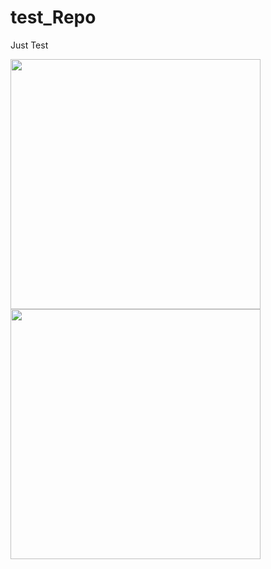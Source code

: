 # test_Repo
Just Test

<div>
    <img src="https://user-images.githubusercontent.com/30274701/51583188-bbac1480-1f12-11e9-8b68-37264d51229a.JPG" width="400"></img>
    <img src="https://user-images.githubusercontent.com/30274701/51583237-fca42900-1f12-11e9-91f0-2e1ad65f208c.jpg" width="400"></img>
